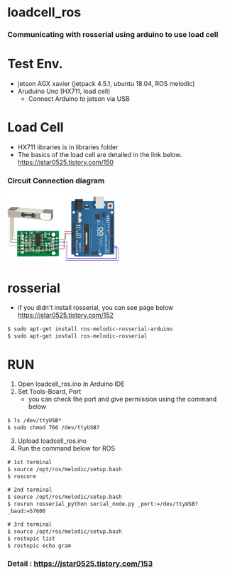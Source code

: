 # loadcell_ros

### Communicating with rosserial using arduino to use load cell


# Test Env.

* jetson AGX xavier (jetpack 4.5.1, ubuntu 18.04, ROS melodic)
* Aruduino Uno (HX711, load cell)   
  - Connect Arduino to jetson via USB

# Load Cell

* HX711 libraries is in libraries folder
* The basics of the load cell are detailed in the link below.  
<https://jstar0525.tistory.com/150>

### Circuit Connection diagram

<img src="./doc/circuit.png" width="50%" height="50%"></img>


# rosserial

* if you didn't install rosserial, you can see page below  
<https://jstar0525.tistory.com/152>
```
$ sudo apt-get install ros-melodic-rosserial-arduino
$ sudo apt-get install ros-melodic-rosserial
```

# RUN

1. Open loadcell_ros.ino in Arduino IDE
2. Set Tools-Board, Port  
   * you can check the port and give permission using the command below
```
$ ls /dev/ttyUSB*
$ sudo chmod 766 /dev/ttyUSB?
```
3. Upload loadcell_ros.ino
4. Run the command below for ROS
```
# 1st terminal
$ source /opt/ros/melodic/setup.bash
$ roscore
```
```
# 2nd terminal
$ source /opt/ros/melodic/setup.bash
$ rosrun rosserial_python serial_node.py _port:=/dev/ttyUSB? _baud:=57600
```
```
# 3rd terminal
$ source /opt/ros/melodic/setup.bash
$ rostopic list
$ rostopic echo gram
```


### Detail : https://jstar0525.tistory.com/153